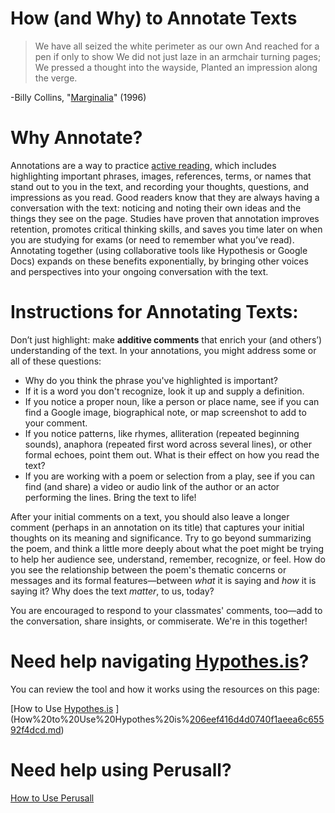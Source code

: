 # How (and Why) to Annotate Texts

> We have all seized the white perimeter as our own
And reached for a pen if only to show
We did not just laze in an armchair turning pages;
We pressed a thought into the wayside,
Planted an impression along the verge.

\-Billy Collins, "[Marginalia](https://www.poetryfoundation.org/poetrymagazine/browse?contentId=39493)" (1996)

# Why Annotate?

Annotations are a way to practice [active reading](https://youtu.be/CNr-E8g35nI), which includes highlighting important phrases, images, references, terms, or names that stand out to you in the text, and recording your thoughts, questions, and impressions as you read. Good readers know that they are always having a conversation with the text: noticing and noting their own ideas and the things they see on the page. Studies have proven that annotation improves retention, promotes critical thinking skills, and saves you time later on when you are studying for exams (or need to remember what you’ve read). Annotating together (using collaborative tools like Hypothesis or Google Docs) expands on these benefits exponentially, by bringing other voices and perspectives into your ongoing conversation with the text.

# Instructions for Annotating Texts:

Don’t just highlight: make **additive comments** that enrich your (and others’) understanding of the text. In your annotations, you might address some or all of these questions:

- Why do you think the phrase you've highlighted is important?
- If it is a word you don't recognize, look it up and supply a definition.
- If you notice a proper noun, like a person or place name, see if you can find a Google image, biographical note, or map screenshot to add to your comment.
- If you notice patterns, like rhymes, alliteration (repeated beginning sounds), anaphora (repeated first word across several lines), or other formal echoes, point them out. What is their effect on how you read the text?
- If you are working with a poem or selection from a play, see if you can find (and share) a video or audio link of the author or an actor performing the lines. Bring the text to life!

After your initial comments on a text, you should also leave a longer comment (perhaps in an annotation on its title) that captures your initial thoughts on its meaning and significance. Try to go beyond summarizing the poem, and think a little more deeply about what the poet might be trying to help her audience see, understand, remember, recognize, or feel. How do you see the relationship between the poem's thematic concerns or messages and its formal features—between *what* it is saying and *how* it is saying it? Why does the text *matter*, to us, today?

You are encouraged to respond to your classmates' comments, too—add to the conversation, share insights, or commiserate. We're in this together!

# Need help navigating [Hypothes.is](http://Hypothes.is)?

You can review the tool and how it works using the resources on this page:

[How to Use [Hypothes.is](http://Hypothes.is) ](How%20to%20Use%20Hypothes%20is%[206eef416d4d0740f1aeea6c65592f4dcd.md](http://206eef416d4d0740f1aeea6c65592f4dcd.md))

# Need help using Perusall?

[How to Use Perusall](https://www.notion.so/How-to-Use-Perusall-6b7d9a49a8c74ba68400eb5324d1c4ba)

